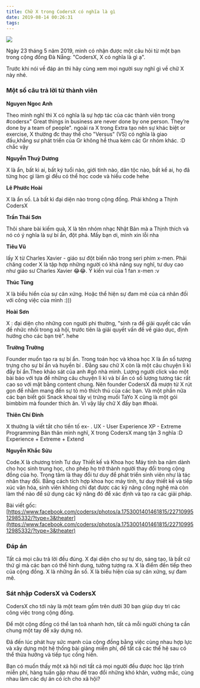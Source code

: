 ```yaml
---
title: Chữ X trong CodersX có nghĩa là gì
date: 2019-08-14 00:26:31
tags:
---
```


![](https://res.cloudinary.com/djeghcumw/image/upload/v1565714157/blog/coders-x-banner-fb.jpg)

Ngày 23 tháng 5 năm 2019, mình có nhận được một câu hỏi từ một bạn trong cộng đồng Đà Nẵng: "CodersX, X có nghĩa là gì ạ".

Trước khi nói về đáp án thì hãy cùng xem mọi người suy nghĩ gì về chữ X này nhé.

<!--more-->

### Một số câu trả lời từ thành viên

**Nguyen Ngoc Anh**

Theo mình nghĩ thì X có nghĩa là sự hợp tác của các thành viên trong #codersx" Great things in business are never done by one person. They’re done by a team of people". ngoài ra X trong Extra tạo nên sự khác biệt or exercise, X thường đc thay thế cho "Versus" (VS) có nghĩa là giao đấu,khẳng sư phát triển của Gr không hề thua kém các Gr nhóm khác. :D chắc vậy

**Nguyễn Thuỳ Dương**

X là ẩn, bất kì ai, bất ký tuổi nào, giới tính nào, dân tộc nào, bất kể ai, họ đã từng học gì làm gì đều có thể học code và hiểu code hehe

**Lê Phước Hoài**

X là ẩn số. Là bất kì đại diện nào trong cộng đồng. Phải không a Thịnh CodersX

**Trần Thái Sơn**

Thôi share bài kiếm quà, X là tên nhóm nhạc Nhật Bản mà a Thịnh thích và nó có ý nghĩa là sự bí ẩn, đột phá. Mấy bạn ơi, mình xin lỗi nha

**Tiêu Vũ**

lấy X từ Charles Xavier - giáo sư đột biến não trong seri phim x-men. Phải chăng coder X là tập hợp những người có khả năng suy nghĩ, tư duy cao như giáo sư Charles Xavier 😂😂. Ý kiến vui của 1 fan x-men :v

**Thúc Tùng**

X là biểu hiển của sự cân xứng. Hoặc thể hiện sự đam mê của cá nhân đối với công việc của mình :)))

**Hoài Sơn**

X : đại diện cho những con người phi thường, "sinh ra để giải quyết các vấn đề nhức nhối trong xã hội, trước tiên là giải quyết vấn đề về giáo dục, định hướng cho các bạn trẻ". hehe

**Trường Trường**

Founder muốn tạo ra sự bí ẩn. Trong toán học và khoa học X là ẩn số tượng trưng cho sự bí ẩn và huyền bí . Đằng sau chữ X còn là một câu chuyện li kì đầy bí ẩn.Theo khảo sát của anh #gồ nhà mình. Lượng người click vào một bài báo với tựa đề những câu chuyện lì kì và bí ẩn có số lượng tương tác rất cao so với mặt bằng content chung.
Nên founder CodersX đã mượn từ X rút gọn để nhằm mang đến sự tò mò thích thú của các bạn. Và một phần nữa các bạn biết gói Snack khoai tây vị trứng muối TaYo X cũng là một gói bimbbim mà founder thích ăn. Vì vậy lấy chữ X đấy bạn #hoài.

**Thiên Chí Đinh**

X thường là viết tắt cho tiền tố ex- .
UX - User Experience
XP - Extreme Programming
Bản thân mình nghĩ, X trong CodersX mang tận 3 nghĩa :D
Experience + Extreme + Extend

**Nguyễn Khắc Sửu**

Code.X là chương trình Tư duy Thiết kế và Khoa học Máy tính ba năm dành cho học sinh trung học, cho phép họ trở thành người thay đổi trong cộng đồng của họ. Trọng tâm là thay đổi tư duy để phát triển sinh viên như là tác nhân thay đổi. Bằng cách tích hợp khoa học máy tính, tư duy thiết kế và tiếp xúc văn hóa, sinh viên không chỉ đạt được các kỹ năng công nghệ mà còn làm thế nào để sử dụng các kỹ năng đó để xác định và tạo ra các giải pháp.

Bài viết gốc: [https://www.facebook.com/codersx/photos/a.1753001401461815/2271099512985332/?type=3&theater](https://www.facebook.com/codersx/photos/a.1753001401461815/2271099512985332/?type=3&theater)

### Đáp án

Tất cả mọi câu trả lời đều đúng. X đại diện cho sự tự do, sáng tạo, là bất cứ thứ gì mà các bạn có thể hình dung, tưởng tượng ra. X là điểm đến tiếp theo của cộng đồng. X là những ẩn số. X là biểu hiện của sự cân xứng, sự đam mê.

### Sát nhập CodersX và CodersX

CodersX cho tới này là một team gồm trên dưới 30 bạn giúp duy trì các công việc trong cộng đồng.

Để một cộng đồng có thể lan toả nhanh hơn, tất cả mỗi người chúng ta cần chung một tay để xây dựng nó.

Đã đến lúc phát huy sức mạnh của cộng đồng bằng việc cùng nhau hợp lực và xây dựng một hệ thống bài giảng miễn phí, để tất cả các thế hệ sau có thể thừa hưởng và tiếp tục cống hiến.

Bạn có muốn thấy một xã hội nơi tất cả mọi người đều được học lập trình miễn phí, hàng tuần gặp nhau để trao đổi những khó khăn, vướng mắc, cùng nhau làm các dự án có ích cho xã hội?
